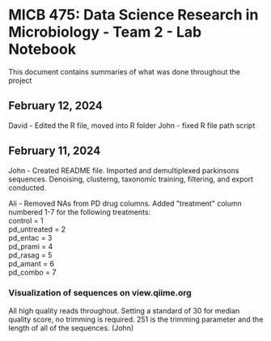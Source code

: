 # MICB 475: Data Science Research in Microbiology - Team 2 - Lab Notebook
This document contains summaries of what was done throughout the project
## February 12, 2024
David - Edited the R file, moved into R folder
John - fixed R file path script
## February 11, 2024
John - Created README file. Imported and demultiplexed parkinsons sequences. Denoising, clusterng, taxonomic training, filtering, and export conducted.

Ali - Removed NAs from PD drug columns. Added "treatment" column numbered 1-7 for the following treatments:  
control = 1   
pd_untreated = 2  
pd_entac = 3  
pd_prami = 4  
pd_rasag = 5  
pd_amant = 6  
pd_combo = 7  

### Visualization of sequences on view.qiime.org
All high quality reads throughout. Setting a standard of 30 for median quality score, no trimming is required. 251 is the trimming parameter and the length of all of the sequences. (John)
